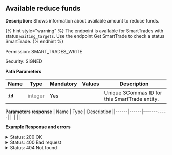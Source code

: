 ## Available reduce funds

**Description:** Shows information about available amount to reduce funds.

{% hint style="warning" %}
The endpoint is available for SmartTrades with status `waiting_targets`. Use the endpoint Get SmartTrade to check a status SmartTrade.
{% endhint %}

Permission: SMART_TRADES_WRITE

Security: SIGNED



**Path Parameters**

| Name | Type |	Mandatory |	Values	| Description|
|------|------|-----------|-----------------|------------|
|**`id`**  | <mark style="color:grey;background-color:white"> integer	| Yes |  | Unique 3Commas ID for this SmartTrade entity. |


**Parameters response**
| Name | Type |	Description|
|------|------|------------|
|**` `**| | |


**Example Response and errors**

<details>

<summary>Status: 200 OK</summary>

```json
{
    "max_reduce_funds_amount": "28.819532219570405727923627685"
}

```
</details>

<details>

<summary>Status: 400 Bad request</summary>

```json
{
    "error": "Wrong param(s)",
    "error_description": "Reduce funds is not allowed in the current status"
}
```
</details>
<details>

<summary>Status: 404 Not found</summary>

```json
{
    "error": "Not found",
    "error_description": "Smart Trade not found"
}
```
</details>
